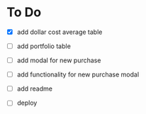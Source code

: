 # To Do

- [x] add dollar cost average table
- [ ] add portfolio table

- [ ] add modal for new purchase
- [ ] add functionality for new purchase modal

- [ ] add readme
- [ ] deploy
